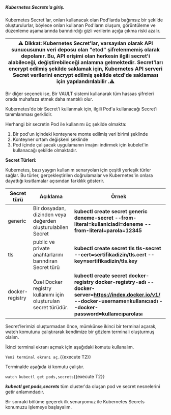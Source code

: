 ##### Kubernetes Secrets'a giriş.

Kubernetes Secret'lar, onları kullanacak olan Pod'larda bağımsız bir şekilde oluşturulurlar, böylece onları kullanan Pod'ların oluşum, görüntüleme ve düzenleme aşamalarında barındırdığı gizli verilerin açığa çıkma riski azalır.

| ⚠ Dikkat: Kubernetes Secret'lar, varsayılan olarak API sunucusunun veri deposu olan "etcd" şifrelenmemiş olarak depolanır. Bu, API erişimi olan herkesin ilgili secret'i alabileceği, değiştirebileceği anlamına gelmektedir. Secret'ları encrypt edilmiş şekilde saklamak için, Kubernetes API serveri Secret verilerini encrypt edilmiş şekilde etcd'de saklaması için yapılandırılabilir .⚠|
| --- |  

Bir diğer seçenek ise, Bir VAULT sistemi kullanarak tüm hassas şifreleri orada muhafaza etmek daha mantıklı olur.

Kubernetes'de bir Secret'i kullanmak için, ilgili Pod'a kullanacağı Secret'i tanımlanması gerklidir.

Herhangi bir secretin Pod ile kullanımı üç şekilde olmakta:

1. Bir pod'un içindeki konteynere monte edilmiş veri birimi şeklinde
2. Konteyner ortam değişkeni şeklinde
3. Pod içinde çalışacak uygulamanın imajını indirmek için kubelet'in kullanacağı şekilde olmaktadır.

**Secret Türleri:**

Kubernetes, bazı yaygın kullanım senaryoları için çeşitli yerleşik türler sağlar. Bu türler, gerçekleştirilen doğrulamalar ve Kubernetes'in onlara dayattığı kısıtlamalar açısından farklılık gösterir.

| Secret türü | Açıklama | Örnek |
| ----------- | ----------- | ------- |
| generic     |Bir dosyadan, dizinden veya değerden oluşturulabilen Secret | **kubectl create secret generic deneme-secret  --from-literal=kullaniciadi=deneme --from-literal=parola=12345** |
| tls         | public ve private anahtarlarını barındıran Secret türü |**kubectl create secret tls tls-secret --cert=sertifikadizin/tls.cert --key=sertifikadizin/tls.key** |
| docker-registry | Özel Docker registry kullanımı için oluşturulan secret türüdür. | **kubectl create secret docker-registry docker-registry-adı --docker-server=<https://index.docker.io/v1/> --docker-username=kullanıcıadı --docker-password=kullanıcıparolası** |

Secret'lerimizi oluşturmadan önce, mümkünse ikinci bir terminal açarak, watch komutunu çalıştırarak kendimize bir gözlem terminali oluşturmuş olalım.

İkinci terminal ekranı açmak için aşağıdaki komutu kullanalım.

`Yeni terminal ekranı aç.`{{execute T2}}

Terminalde aşağıda ki komutu çalıştır.

`watch kubectl get pods,secrets`{{execute T2}}

***kubectl get pods,secrets*** tüm cluster'da oluşan pod ve secret nesnelerini getir anlamındadır.

Bir sonraki bölüme geçerek ilk senaryomuz ile Kubernetes Secrets konumuzu işlemeye başlayalım.
